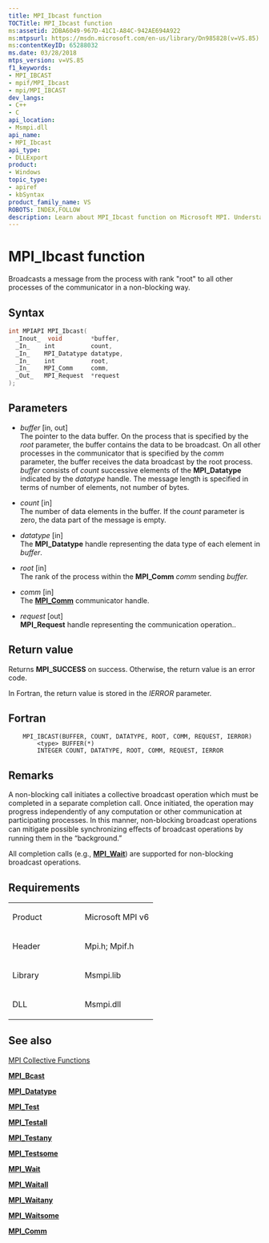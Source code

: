 ```yaml
---
title: MPI_Ibcast function
TOCTitle: MPI_Ibcast function
ms:assetid: 2DBA6049-967D-41C1-A84C-942AE694A922
ms:mtpsurl: https://msdn.microsoft.com/en-us/library/Dn985828(v=VS.85)
ms:contentKeyID: 65288032
ms.date: 03/28/2018
mtps_version: v=VS.85
f1_keywords:
- MPI_IBCAST
- mpif/MPI_Ibcast
- mpi/MPI_IBCAST
dev_langs:
- C++
- C
api_location:
- Msmpi.dll
api_name:
- MPI_Ibcast
api_type:
- DLLExport
product:
- Windows
topic_type:
- apiref
- kbSyntax
product_family_name: VS
ROBOTS: INDEX,FOLLOW
description: Learn about MPI_Ibcast function on Microsoft MPI. Understand its syntax, parameters, and usage for non-blocking message broadcasts in your processes.
---
```


# MPI\_Ibcast function

Broadcasts a message from the process with rank "root" to all other processes of the communicator in a non-blocking way.

## Syntax

``` c++
int MPIAPI MPI_Ibcast(
  _Inout_  void        *buffer,
  _In_    int          count,
  _In_    MPI_Datatype datatype,
  _In_    int          root,
  _In_    MPI_Comm     comm,
  _Out_   MPI_Request  *request
);
```

## Parameters

  - *buffer* \[in, out\]  
    The pointer to the data buffer. On the process that is specified by the *root* parameter, the buffer contains the data to be broadcast. On all other processes in the communicator that is specified by the *comm* parameter, the buffer receives the data broadcast by the root process. *buffer* consists of *count* successive elements of the **MPI\_Datatype** indicated by the *datatype* handle. The message length is specified in terms of number of elements, not number of bytes.

  - *count* \[in\]  
    The number of data elements in the buffer. If the *count* parameter is zero, the data part of the message is empty.

  - *datatype* \[in\]  
    The **MPI\_Datatype** handle representing the data type of each element in *buffer*.

  - *root* \[in\]  
    The rank of the process within the **MPI\_Comm** *comm* sending *buffer.*

  - *comm* \[in\]  
    The [**MPI\_Comm**](mpi-comm-enumeration.md) communicator handle.

  - *request* \[out\]  
    **MPI\_Request** handle representing the communication operation..

## Return value

Returns **MPI\_SUCCESS** on success. Otherwise, the return value is an error code.

In Fortran, the return value is stored in the *IERROR* parameter.

## Fortran

``` FORTRAN
    MPI_IBCAST(BUFFER, COUNT, DATATYPE, ROOT, COMM, REQUEST, IERROR)
        <type> BUFFER(*)  
        INTEGER COUNT, DATATYPE, ROOT, COMM, REQUEST, IERROR
```

## Remarks

A non-blocking call initiates a collective broadcast operation which must be completed in a separate completion call. Once initiated, the operation may progress independently of any computation or other communication at participating processes. In this manner, non-blocking broadcast operations can mitigate possible synchronizing eﬀects of broadcast operations by running them in the “background.”

All completion calls (e.g., [**MPI\_Wait**](mpi-wait-function.md)) are supported for non-blocking broadcast operations.

## Requirements

<table>
<colgroup>
<col style="width: 50%" />
<col style="width: 50%" />
</colgroup>
<tbody>
<tr class="odd">
<td><p>Product</p></td>
<td><p>Microsoft MPI v6</p></td>
</tr>
<tr class="even">
<td><p>Header</p></td>
<td>Mpi.h;
Mpif.h</td>
</tr>
<tr class="odd">
<td><p>Library</p></td>
<td>Msmpi.lib</td>
</tr>
<tr class="even">
<td><p>DLL</p></td>
<td>Msmpi.dll</td>
</tr>
</tbody>
</table>


## See also

[MPI Collective Functions](mpi-collective-functions.md)

[**MPI\_Bcast**](mpi-bcast-function.md)

[**MPI\_Datatype**](mpi-datatype-enumeration.md)

[**MPI\_Test**](mpi-test-function.md)

[**MPI\_Testall**](mpi-testall-function.md)

[**MPI\_Testany**](mpi-testany-function.md)

[**MPI\_Testsome**](mpi-testsome-function.md)

[**MPI\_Wait**](mpi-wait-function.md)

[**MPI\_Waitall**](mpi-waitall-function.md)

[**MPI\_Waitany**](mpi-waitany-function.md)

[**MPI\_Waitsome**](mpi-waitsome-function.md)

[**MPI\_Comm**](mpi-comm-enumeration.md)

